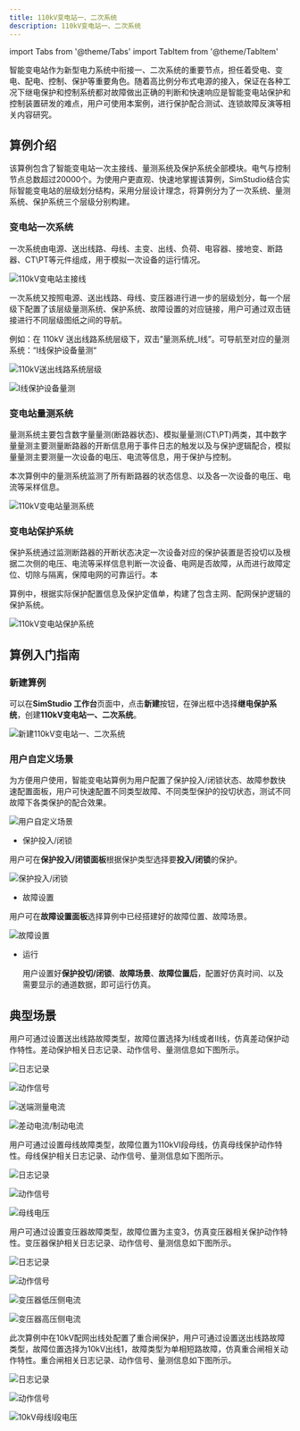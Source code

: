 ```yaml
---
title: 110kV变电站一、二次系统
description: 110kV变电站一、二次系统
---
```


import Tabs from '@theme/Tabs'
import TabItem from '@theme/TabItem'

智能变电站作为新型电力系统中衔接一、二次系统的重要节点，担任着受电、变电、配电、控制、保护等重要角色。随着高比例分布式电源的接入，保证在各种工况下继电保护和控制系统都对故障做出正确的判断和快速响应是智能变电站保护和控制装置研发的难点，用户可使用本案例，进行保护配合测试、连锁故障反演等相关内容研究。

## 算例介绍
该算例包含了智能变电站一次主接线、量测系统及保护系统全部模块。电气与控制节点总数超过20000个。为使用户更直观、快速地掌握该算例，SimStudio结合实际智能变电站的层级划分结构，采用分层设计理念，将算例分为了一次系统、量测系统、保护系统三个层级分别构建。
### 变电站一次系统

一次系统由电源、送出线路、母线、主变、出线、负荷、电容器、接地变、断路器、CT\PT等元件组成，用于模拟一次设备的运行情况。

![110kV变电站主接线](./_substation1.png)

一次系统又按照电源、送出线路、母线、变压器进行进一步的层级划分，每一个层级下配置了该层级量测系统、保护系统、故障设置的对应链接，用户可通过双击链接进行不同层级图纸之间的导航。

例如：在 110kV 送出线路系统层级下，双击”量测系统_Ⅰ线”。可导航至对应的量测系统：“Ⅰ线保护设备量测“

![110kV送出线路系统层级](./_nav.png)

![Ⅰ线保护设备量测](./_line1measurement.png)

### 变电站量测系统

量测系统主要包含数字量量测(断路器状态)、模拟量量测(CT\PT)两类，其中数字量量测主要测量断路器的开断信息用于事件日志的触发以及与保护逻辑配合，模拟量量测主要测量一次设备的电压、电流等信息，用于保护与控制。

本次算例中的量测系统监测了所有断路器的状态信息、以及各一次设备的电压、电流等采样信息。

![110kV变电站量测系统](./_substation2.png)

### 变电站保护系统

保护系统通过监测断路器的开断状态决定一次设备对应的保护装置是否投切以及根据二次侧的电压、电流等采样信息判断一次设备、电网是否故障，从而进行故障定位、切除与隔离，保障电网的可靠运行。本

算例中，根据实际保护配置信息及保护定值单，构建了包含主网、配网保护逻辑的保护系统。

![110kV变电站保护系统](./_substation3.png)

## 算例入门指南

### 新建算例

可以在**SimStudio 工作台**页面中，点击**新建**按钮，在弹出框中选择**继电保护系统**，创建**110kV变电站一、二次系统**。

![新建110kV变电站一、二次系统](./_create.png)


### 用户自定义场景
为方便用户使用，智能变电站算例为用户配置了保护投入/闭锁状态、故障参数快速配置面板，用户可快速配置不同类型故障、不同类型保护的投切状态，测试不同故障下各类保护的配合效果。

![用户自定义场景](./_selectfaultscene.png)

- 保护投入/闭锁

用户可在**保护投入/闭锁面板**根据保护类型选择要**投入/闭锁**的保护。

![保护投入/闭锁](./_protection_on_off.png)

- 故障设置
  
用户可在**故障设置面板**选择算例中已经搭建好的故障位置、故障场景。

![故障设置](./_faultsceneposition.png)

- 运行

  用户设置好**保护投切/闭锁**、**故障场景**、**故障位置后**，配置好仿真时间、以及需要显示的通道数据，即可运行仿真。


## 典型场景
<Tabs>

<TabItem value="case1" label="送出线路短路故障">

用户可通过设置送出线路故障类型，故障位置选择为Ⅰ线或者Ⅱ线，仿真差动保护动作特性。差动保护相关日志记录、动作信号、量测信息如下图所示。

![日志记录](./_log1.png)

![动作信号](./_trip1.png)

![送端测量电流](./_current1.png)

![差动电流/制动电流](./_current2.png)

</TabItem>

<TabItem value="case2" label="母线短路故障">
用户可通过设置母线故障类型，故障位置为110kVⅠ段母线，仿真母线保护动作特性。母线保护相关日志记录、动作信号、量测信息如下图所示。

![日志记录](./_log2.png)

![动作信号](./_trip2.png)

![母线电压](./_voltage2.png)

</TabItem>

<TabItem value="case3" label="变压器故障">
用户可通过设置变压器故障类型，故障位置为主变3，仿真变压器相关保护动作特性。变压器保护相关日志记录、动作信号、量测信息如下图所示。

![日志记录](./_log3.png)

![动作信号](./_trip3.png)

![变压器低压侧电流](./_current3_1.png)

![变压器高压侧电流](./_current3_2.png)

</TabItem>

<TabItem value="case4" label="重合闸">

此次算例中在10kV配网出线处配置了重合闸保护，用户可通过设置送出线路故障类型，故障位置选择为10kV出线1，故障类型为单相短路故障，仿真重合闸相关动作特性。重合闸相关日志记录、动作信号、量测信息如下图所示。

![日志记录](./_log4.png)

![动作信号](./_trip4.png)

![10kV母线Ⅰ段电压](./_voltage4.png)

</TabItem>

</Tabs>